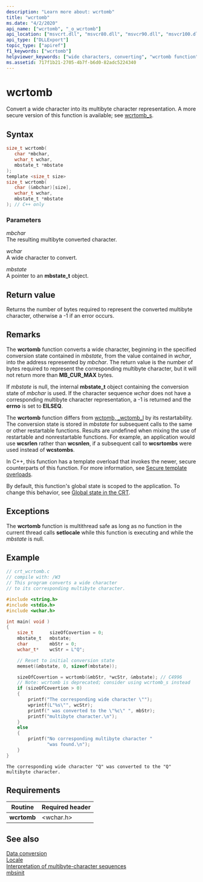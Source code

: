 ```yaml
---
description: "Learn more about: wcrtomb"
title: "wcrtomb"
ms.date: "4/2/2020"
api_name: ["wcrtomb", "_o_wcrtomb"]
api_location: ["msvcrt.dll", "msvcr80.dll", "msvcr90.dll", "msvcr100.dll", "msvcr100_clr0400.dll", "msvcr110.dll", "msvcr110_clr0400.dll", "msvcr120.dll", "msvcr120_clr0400.dll", "ucrtbase.dll", "api-ms-win-crt-convert-l1-1-0.dll", "api-ms-win-crt-private-l1-1-0.dll"]
api_type: ["DLLExport"]
topic_type: ["apiref"]
f1_keywords: ["wcrtomb"]
helpviewer_keywords: ["wide characters, converting", "wcrtomb function", "multibyte characters", "characters, converting"]
ms.assetid: 717f1b21-2705-4b7f-b6d0-82adc5224340
---
```

# wcrtomb

Convert a wide character into its multibyte character representation. A more secure version of this function is available; see [wcrtomb_s](wcrtomb-s.md).

## Syntax

```C
size_t wcrtomb(
   char *mbchar,
   wchar_t wchar,
   mbstate_t *mbstate
);
template <size_t size>
size_t wcrtomb(
   char (&mbchar)[size],
   wchar_t wchar,
   mbstate_t *mbstate
); // C++ only
```

### Parameters

*mbchar*<br/>
The resulting multibyte converted character.

*wchar*<br/>
A wide character to convert.

*mbstate*<br/>
A pointer to an **mbstate_t** object.

## Return value

Returns the number of bytes required to represent the converted multibyte character, otherwise a -1 if an error occurs.

## Remarks

The **wcrtomb** function converts a wide character, beginning in the specified conversion state contained in *mbstate*, from the value contained in *wchar*, into the address represented by *mbchar*. The return value is the number of bytes required to represent the corresponding multibyte character, but it will not return more than **MB_CUR_MAX** bytes.

If *mbstate* is null, the internal **mbstate_t** object containing the conversion state of *mbchar* is used. If the character sequence *wchar* does not have a corresponding multibyte character representation, a -1 is returned and the **errno** is set to **EILSEQ**.

The **wcrtomb** function differs from [wctomb, _wctomb_l](wctomb-wctomb-l.md) by its restartability. The conversion state is stored in *mbstate* for subsequent calls to the same or other restartable functions. Results are undefined when mixing the use of restartable and nonrestartable functions. For example, an application would use **wcsrlen** rather than **wcsnlen**, if a subsequent call to **wcsrtombs** were used instead of **wcstombs**.

In C++, this function has a template overload that invokes the newer, secure counterparts of this function. For more information, see [Secure template overloads](../secure-template-overloads.md).

By default, this function's global state is scoped to the application. To change this behavior, see [Global state in the CRT](../global-state.md).

## Exceptions

The **wcrtomb** function is multithread safe as long as no function in the current thread calls **setlocale** while this function is executing and while the *mbstate* is null.

## Example

```C
// crt_wcrtomb.c
// compile with: /W3
// This program converts a wide character
// to its corresponding multibyte character.

#include <string.h>
#include <stdio.h>
#include <wchar.h>

int main( void )
{
    size_t      sizeOfCovertion = 0;
    mbstate_t   mbstate;
    char        mbStr = 0;
    wchar_t*    wcStr = L"Q";

    // Reset to initial conversion state
    memset(&mbstate, 0, sizeof(mbstate));

    sizeOfCovertion = wcrtomb(&mbStr, *wcStr, &mbstate); // C4996
    // Note: wcrtomb is deprecated; consider using wcrtomb_s instead
    if (sizeOfCovertion > 0)
    {
        printf("The corresponding wide character \"");
        wprintf(L"%s\"", wcStr);
        printf(" was converted to the \"%c\" ", mbStr);
        printf("multibyte character.\n");
    }
    else
    {
        printf("No corresponding multibyte character "
               "was found.\n");
    }
}
```

```Output
The corresponding wide character "Q" was converted to the "Q" multibyte character.
```

## Requirements

|Routine|Required header|
|-------------|---------------------|
|**wcrtomb**|\<wchar.h>|

## See also

[Data conversion](../data-conversion.md)\
[Locale](../locale.md)\
[Interpretation of multibyte-character sequences](../interpretation-of-multibyte-character-sequences.md)\
[mbsinit](mbsinit.md)
